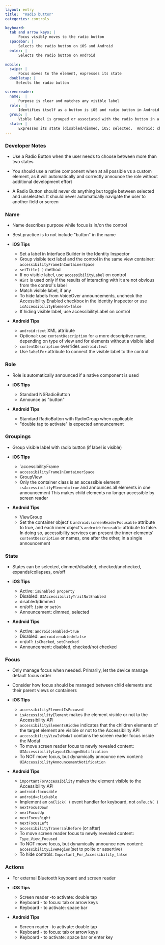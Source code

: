 ```yaml
---
layout: entry
title:  "Radio button"
categories: controls

keyboard:
  tab and arrow keys: |
      Focus visibly moves to the radio button
  spacebar: |
      Selects the radio button on iOS and Android
  enter: |
      Selects the radio button on Android
        
mobile:
  swipe: |
      Focus moves to the element, expresses its state
  doubletap: |
     Selects the radio button

screenreader:
  name:  |
      Purpose is clear and matches any visible label
  role:  |
      Identifies itself as a button is iOS and radio button in Android
  group: |
      Visble label is grouped or associated with the radio button in a single swipe
  state: |
      Expresses its state (disabled/dimmed, iOS: selected.  Android: checked/not checked)
---
```




### **Developer Notes**

-   Use a Radio Button when the user needs to choose between more than two states
    
-   You should use a native component when at all possible vs a custom element, as it will automatically and correctly announce the role without additional development effort
    
-   A Radio Button should never do anything but toggle between selected and unselected. It should never automatically navigate the user to another field or screen
    
### Name

- Name describes purpose while focus is in/on the control
- Best practice is to not include "button" in the name

- **iOS Tips**
	- Set a label in Interface Builder in the Identity Inspector
	- Group visible text label and the control in the same view container: `accessibilityFrameInContainerSpace`
	- `setTitle( )` method
	- If no visible label, use `accessibilityLabel` on control
	- `Hint` is used only if the results of interacting with it are not obvious from the control's label
	- Match visible label, if any
	- To hide labels from VoiceOver announcements, uncheck the Accessibility Enabled checkbox in the Identity Inspector or use `isAccessibilityElement=false`
	- If hiding visible label, use accessibilityLabel on control
- **Android Tips**  
	- `android:text` XML attribute
	- Optional: use `contentDescription` for a more descriptive name, depending on type of view and for elements without a visible label
	- `contentDescription` overrides `android:text`  
	- Use `labelFor` attribute to connect the visible label to the control

### Role

- Role is automatically announced if a native component is used

- **iOS Tips**
	- Standard NSRadioButton
	- Announce as "button"
- **Android Tips**
	- Standard RadioButton with RadioGroup when applicable
	- "double tap to activate" is expected announcement

### Groupings

- Group visible label with radio button (if label is visible)

- **iOS Tips**
	- `accessibilityFrame
	- `accessibilityFrameInContainerSpace`
	- GroupView
	- Only the container class is an accessible element `isAccessibilityElement=true` and announces all elements in one announcement  This makes child elements no longer accessible by screen reader 
- **Android Tips**
	- ViewGroup
	- Set the container object's `android:screenReaderFocusable` attribute to true, and each inner object's `android:focusable` attribute to false. In doing so, accessibility services can present the inner elements' `contentDescription` or names, one after the other, in a single announcement

### State

- States can be selected, dimmed/disabled, checked/unchecked, expands/collapses, on/off

- **iOS Tips**  
	- Active: `isEnabled property`
	- Disabled: `UIAccessibilityTraitNotEnabled`
	- disabled/dimmed
	- on/off:  `isOn` or `setOn`   
	- Announcement: dimmed, selected  
        
- **Android Tips**
	- Active: `android:enabled=true`
	- Disabled: `android:enabled=false`
	- on/off: `isChecked`, `setChecked`
	- Announcement: disabled, checked/not checked

### Focus

- Only manage focus when needed. Primarily, let the device manage default focus order  
- Consider how focus should be managed between child elements and their parent views or containers

- **iOS Tips**
	- `accessibilityElementIsFocused`  
	- `isAccessibilityElement` makes the element visible or not to the Accessibility API
	- `accessibilityElementsHidden` indicates that the children elements of the target element are visible or not to the Accessibility API
	- `accessibilityViewIsModal` contains the screen reader focus inside the Modal
	- To move screen reader focus to newly revealed content: `UIAccessibilityLayoutChangedNotification`
	- To NOT move focus, but dynamically announce new content: `UIAccessibilityAnnouncementNotification`
- **Android Tips**
	- `importantForAccessibility` makes the element visible to the Accessibility API
	- `android:focusable`
	- `android=clickable`
	- Implement an `onClick( )` event handler for keyboard, not `onTouch( )`
	- `nextFocusDown`
	- `nextFocusUp`
	- `nextFocusRight`
	- `nextFocusLeft`
	- `accessibilityTraversalBefore` (or after)
	- To move screen reader focus to newly revealed content: `Type_View_Focused`
	- To NOT move focus, but dynamically announce new content: `accessibilityLiveRegion`(set to polite or assertive)
	- To hide controls: `Important_For_Accessibility_false`

### Actions

- For external Bluetooth keyboard and screen reader

- **iOS Tips**
	- Screen reader -to activate: double tap
	- Keyboard - to focus: tab or arrow keys
	- Keyboard - to activate: space bar
- **Android Tips**
	- Screen reader -to activate: double tap
	- Keyboard - to focus: tab or arrow keys
	- Keyboard - to activate: space bar or enter key
